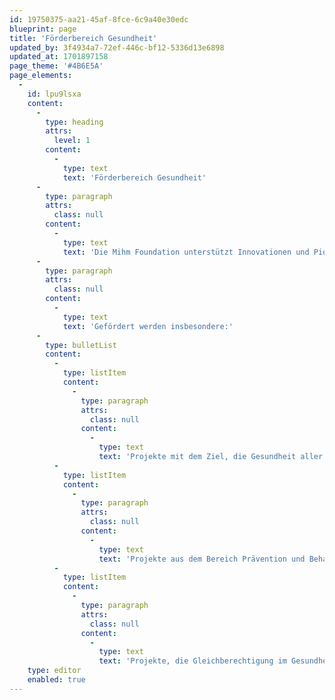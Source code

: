 ```yaml
---
id: 19750375-aa21-45af-8fce-6c9a40e30edc
blueprint: page
title: 'Förderbereich Gesundheit'
updated_by: 3f4934a7-72ef-446c-bf12-5336d13e6898
updated_at: 1701897158
page_theme: '#4B6E5A'
page_elements:
  -
    id: lpu9lsxa
    content:
      -
        type: heading
        attrs:
          level: 1
        content:
          -
            type: text
            text: 'Förderbereich Gesundheit'
      -
        type: paragraph
        attrs:
          class: null
        content:
          -
            type: text
            text: 'Die Mihm Foundation unterstützt Innovationen und Pionierleistungen im Bereich der Gesundheit. Gefördert werden Unternehmen und Start-Ups, deren kreativen Ideen und visionären Geschäftsideen noch ganz am Anfang stehen («early stage») und Potential für die Verbesserung der Gesundheit und des Wohlergehen der Gesamtgesellschaft haben.'
      -
        type: paragraph
        attrs:
          class: null
        content:
          -
            type: text
            text: 'Gefördert werden insbesondere:'
      -
        type: bulletList
        content:
          -
            type: listItem
            content:
              -
                type: paragraph
                attrs:
                  class: null
                content:
                  -
                    type: text
                    text: 'Projekte mit dem Ziel, die Gesundheit aller Menschen nachhaltig zu verbessern.'
          -
            type: listItem
            content:
              -
                type: paragraph
                attrs:
                  class: null
                content:
                  -
                    type: text
                    text: 'Projekte aus dem Bereich Prävention und Behandlung.'
          -
            type: listItem
            content:
              -
                type: paragraph
                attrs:
                  class: null
                content:
                  -
                    type: text
                    text: 'Projekte, die Gleichberechtigung im Gesundheitssystem schaffen.'
    type: editor
    enabled: true
---
```

